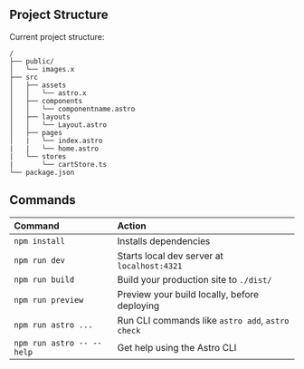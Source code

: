 

## Project Structure

Current project structure:

```text
/
├── public/
│   └── images.x
├── src
│   ├── assets
│   │   └── astro.x
│   ├── components
│   │   └── componentname.astro
│   ├── layouts
│   │   └── Layout.astro
│   ├── pages
│   |   └── index.astro
|   |   └── home.astro
|   └── stores
|       └── cartStore.ts
└── package.json
```

## Commands

| Command                   | Action                                           |
| :------------------------ | :----------------------------------------------- |
| `npm install`             | Installs dependencies                            |
| `npm run dev`             | Starts local dev server at `localhost:4321`      |
| `npm run build`           | Build your production site to `./dist/`          |
| `npm run preview`         | Preview your build locally, before deploying     |
| `npm run astro ...`       | Run CLI commands like `astro add`, `astro check` |
| `npm run astro -- --help` | Get help using the Astro CLI                     |
